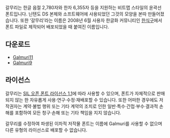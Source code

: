 갈무리는 한글 음절 2,780자와 한자 6,355자 등을 지원하는 비트맵 스타일의 윤곽선 폰트입니다. 닌텐도 DS 본체와 소프트웨어에 사용되었던 그것의 모양을 본따 만들어졌습니다. 또한 ‘갈무리’라는 이름은 2008년 6월 사용자 한글화 커뮤니티인 [한식구](https://cafe.naver.com/hansicgu)에서 폰트 파일로 제작되어 배포되었을 때 붙여진 이름입니다.

## 다운로드

- [Galmuri11](https://github.com/quiple/galmuri/raw/main/dist/Galmuri11.ttf)
- [Galmuri9](https://github.com/quiple/galmuri/raw/main/dist/Galmuri9.ttf)

## 라이선스

갈무리는 [SIL 오픈 폰트 라이선스 1.1](https://scripts.sil.org/OFL)에 따라 사용할 수 있으며, 폰트가 자체적으로 판매되지 않는 한 자유롭게 사용·연구·수정·재배포할 수 있습니다. 또한 어떠한 경우에도 저작권자는 계약·불법 행위 또는 기타 계약의 조치로 인한 일반·특수·간접·부수·결과적 손해를 포함하여 모든 청구·손해 또는 기타 책임을 지지 않습니다.

갈무리를 수정하여 파생된 이차적 저작물 폰트는 이름에 Galmuri를 사용할 수 없으며 다른 유형의 라이선스로 배포할 수 없습니다.
